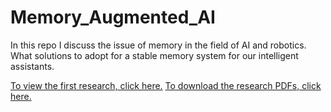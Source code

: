 # Memory_Augmented_AI
In this repo I discuss the issue of memory in the field of AI and robotics. What solutions to adopt for a stable memory system for our intelligent assistants.

[To view the first research, click here.](https://github.com/Mike014/Memory_Augmented_AI/blob/main/Memory_Augmented_AI.ipynb)
[To download the research PDFs, click here.](https://zenodo.org/records/14976723)

